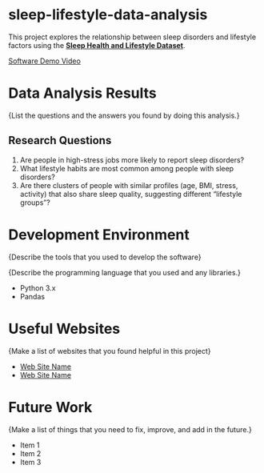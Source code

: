 # sleep-lifestyle-data-analysis

This project explores the relationship between sleep disorders and lifestyle factors using the [**Sleep Health and Lifestyle Dataset**](https://www.kaggle.com/datasets/uom190346a/sleep-health-and-lifestyle-dataset).

[Software Demo Video](http://youtube.link.goes.here)

# Data Analysis Results

{List the questions and the answers you found by doing this analysis.}
## Research Questions

1. Are people in high-stress jobs more likely to report sleep disorders?
2. What lifestyle habits are most common among people with sleep disorders?
3. Are there clusters of people with similar profiles (age, BMI, stress, activity) that also share sleep quality, suggesting different “lifestyle groups”?


# Development Environment

{Describe the tools that you used to develop the software}

{Describe the programming language that you used and any libraries.}

- Python 3.x
- Pandas

# Useful Websites

{Make a list of websites that you found helpful in this project}
* [Web Site Name](http://url.link.goes.here)
* [Web Site Name](http://url.link.goes.here)

# Future Work

{Make a list of things that you need to fix, improve, and add in the future.}
* Item 1
* Item 2
* Item 3
